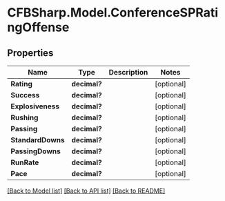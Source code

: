 # CFBSharp.Model.ConferenceSPRatingOffense
## Properties

Name | Type | Description | Notes
------------ | ------------- | ------------- | -------------
**Rating** | **decimal?** |  | [optional] 
**Success** | **decimal?** |  | [optional] 
**Explosiveness** | **decimal?** |  | [optional] 
**Rushing** | **decimal?** |  | [optional] 
**Passing** | **decimal?** |  | [optional] 
**StandardDowns** | **decimal?** |  | [optional] 
**PassingDowns** | **decimal?** |  | [optional] 
**RunRate** | **decimal?** |  | [optional] 
**Pace** | **decimal?** |  | [optional] 

[[Back to Model list]](../README.md#documentation-for-models) [[Back to API list]](../README.md#documentation-for-api-endpoints) [[Back to README]](../README.md)

